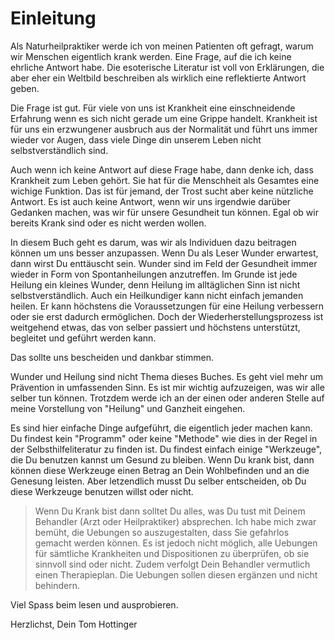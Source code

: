 # Einleitung

Als Naturheilpraktiker werde ich von meinen Patienten oft gefragt, warum wir Menschen eigentlich krank werden. Eine Frage, auf die ich keine ehrliche Antwort habe. Die esoterische Literatur ist voll von Erklärungen, die aber eher ein Weltbild beschreiben als wirklich eine reflektierte Antwort geben. 

Die Frage ist gut. Für viele von uns ist Krankheit eine einschneidende Erfahrung wenn es sich nicht gerade um eine Grippe handelt. Krankheit ist für uns ein erzwungener  ausbruch aus der Normalität und führt uns immer wieder vor Augen, dass viele Dinge din unserem Leben nicht selbstverständlich sind. 

Auch wenn ich keine Antwort auf diese Frage habe, dann denke ich, dass Krankheit zum Leben gehört. Sie hat für die Menschheit als Gesamtes eine wichige Funktion. 
Das ist für jemand, der Trost sucht aber keine nützliche Antwort.  Es ist auch keine Antwort, wenn wir uns irgendwie darüber Gedanken machen, was wir für unsere Gesundheit tun können. Egal ob wir bereits Krank sind oder es nicht werden wollen.
 
In diesem Buch geht es darum, was wir als Individuen dazu beitragen können um uns besser anzupassen. Wenn Du als Leser Wunder erwartest, dann wirst Du enttäuscht sein. Wunder sind im Feld der Gesundheit immer wieder in Form von Spontanheilungen anzutreffen. Im Grunde ist jede Heilung ein kleines Wunder, denn Heilung im alltäglichen Sinn ist nicht selbstverständlich. Auch ein Heilkundiger kann nicht einfach jemanden heilen. Er kann höchstens die Voraussetzungen für eine Heilung verbessern oder sie erst dadurch ermöglichen. Doch der Wiederherstellungsprozess ist weitgehend etwas, das von selber passiert und höchstens unterstützt, begleitet und geführt werden kann. 

Das sollte uns bescheiden und dankbar stimmen.  

Wunder und Heilung sind nicht Thema dieses Buches. Es geht viel mehr um Prävention in umfassenden Sinn.  Es ist mir wichtig aufzuzeigen, was wir alle selber tun können. Trotzdem werde ich an der einen oder anderen Stelle auf meine Vorstellung von "Heilung" und Ganzheit eingehen. 

Es sind hier einfache Dinge aufgeführt, die eigentlich jeder machen kann. Du findest kein  "Programm" oder keine "Methode" wie dies in der Regel in der Selbsthilfeliteratur zu finden ist. Du findest einfach einige "Werkzeuge", die Du benutzen kannst um Gesund zu bleiben. Wenn Du krank bist, dann können diese Werkzeuge einen Betrag an Dein Wohlbefinden und an die Genesung leisten. Aber letzendlich musst Du selber entscheiden, ob Du diese Werkzeuge benutzen willst oder nicht. 

>Wenn Du Krank bist dann solltet Du alles, was Du tust mit Deinem Behandler (Arzt oder Heilpraktiker) absprechen.  Ich habe mich zwar bemüht, die Uebungen so auszugestalten, dass Sie gefahrlos gemacht werden können. Es ist jedoch nicht möglich, alle Uebungen für sämtliche Krankheiten und Dispositionen zu überprüfen, ob sie sinnvoll sind oder nicht. Zudem verfolgt Dein Behandler vermutlich einen Therapieplan. Die Uebungen sollen diesen ergänzen und nicht behindern. 

Viel Spass beim lesen und ausprobieren. 

Herzlichst, Dein Tom Hottinger

